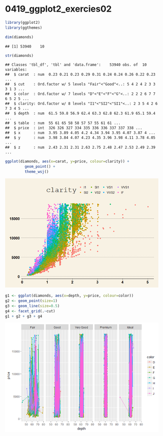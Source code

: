 0419\_ggplot2\_exercies02
================

``` r
library(ggplot2)
library(ggthemes)
```

``` r
dim(diamonds)
```

    ## [1] 53940    10

``` r
str(diamonds)
```

    ## Classes 'tbl_df', 'tbl' and 'data.frame':    53940 obs. of  10 variables:
    ##  $ carat  : num  0.23 0.21 0.23 0.29 0.31 0.24 0.24 0.26 0.22 0.23 ...
    ##  $ cut    : Ord.factor w/ 5 levels "Fair"<"Good"<..: 5 4 2 4 2 3 3 3 1 3 ...
    ##  $ color  : Ord.factor w/ 7 levels "D"<"E"<"F"<"G"<..: 2 2 2 6 7 7 6 5 2 5 ...
    ##  $ clarity: Ord.factor w/ 8 levels "I1"<"SI2"<"SI1"<..: 2 3 5 4 2 6 7 3 4 5 ...
    ##  $ depth  : num  61.5 59.8 56.9 62.4 63.3 62.8 62.3 61.9 65.1 59.4 ...
    ##  $ table  : num  55 61 65 58 58 57 57 55 61 61 ...
    ##  $ price  : int  326 326 327 334 335 336 336 337 337 338 ...
    ##  $ x      : num  3.95 3.89 4.05 4.2 4.34 3.94 3.95 4.07 3.87 4 ...
    ##  $ y      : num  3.98 3.84 4.07 4.23 4.35 3.96 3.98 4.11 3.78 4.05 ...
    ##  $ z      : num  2.43 2.31 2.31 2.63 2.75 2.48 2.47 2.53 2.49 2.39 ...

``` r
ggplot(diamonds, aes(x=carat, y=price, colour=clarity)) +
         geom_point() +
         theme_wsj()
```

![](0419_ggplot2_exercise02_files/figure-markdown_github/unnamed-chunk-3-1.png)

``` r
g1 <- ggplot(diamonds, aes(x=depth, y=price, colour=color))
g2 <- geom_point(size=1)
g3 <- geom_line(size=0.5)
g4 <- facet_grid(.~cut)
g1 + g2 + g3 + g4
```

![](0419_ggplot2_exercise02_files/figure-markdown_github/unnamed-chunk-4-1.png)
